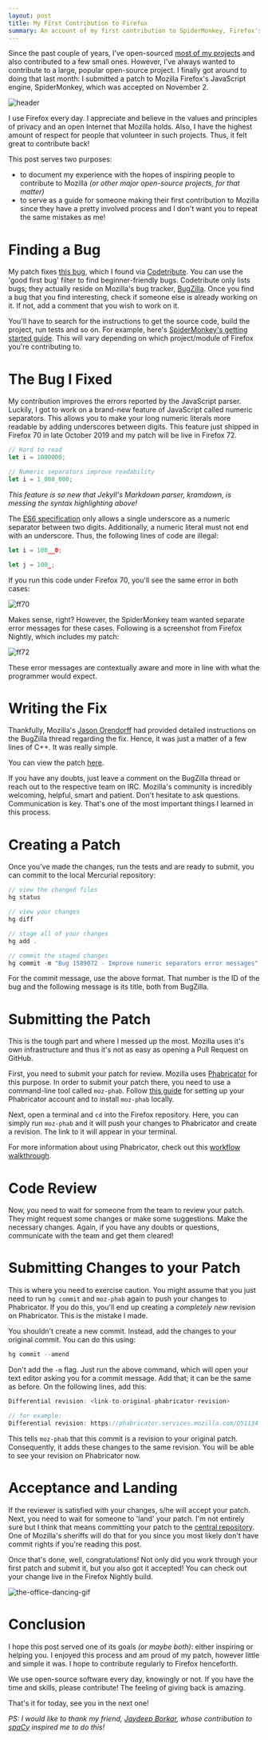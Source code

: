 ```yaml
---
layout: post
title: My First Contribution to Firefox
summary: An account of my first contribution to SpiderMonkey, Firefox's JavaScript engine.
---
```


Since the past couple of years, I've open-sourced [most of my projects](https://github.com/RohitAwate) and also contributed to a few small ones. However, I've always wanted to contribute to a large, popular open-source project. I finally got around to doing that last month: I submitted a patch to Mozilla Firefox's JavaScript engine, SpiderMonkey, which was accepted on November 2.

![header](/images/posts/2019-11-06-firefox-contribution/header.jpg)

I use Firefox every day. I appreciate and believe in the values and principles of privacy and an open Internet that Mozilla holds. Also, I have the highest amount of respect for people that volunteer in such projects. Thus, it felt great to contribute back!

This post serves two purposes:
- to document my experience with the hopes of inspiring people to contribute to Mozilla _(or other major open-source projects, for that matter)_
- to serve as a guide for someone making their first contribution to Mozilla since they have a pretty involved process and I don't want you to repeat the same mistakes as me!

# Finding a Bug
My patch fixes [this bug](https://bugzilla.mozilla.org/show_bug.cgi?id=1589072), which I found via [Codetribute](https://codetribute.mozilla.org/). You can use the 'good first bug' filter to find beginner-friendly bugs. Codetribute only lists bugs; they actually reside on Mozilla's bug tracker, [BugZilla](https://bugzilla.mozilla.org/home). Once you find a bug that you find interesting, check if someone else is already working on it. If not, add a comment that you wish to work on it.

You'll have to search for the instructions to get the source code, build the project, run tests and so on. For example, here's [SpiderMonkey's getting started guide](https://wiki.mozilla.org/JavaScript:New_to_SpiderMonkey). This will vary depending on which project/module of Firefox you're contributing to.

# The Bug I Fixed

My contribution improves the errors reported by the JavaScript parser. Luckily, I got to work on a brand-new feature of JavaScript called numeric separators. This allows you to make your long numeric literals more readable by adding underscores between digits. This feature just shipped in Firefox 70 in late October 2019 and my patch will be live in Firefox 72.

```javascript
// Hard to read
let i = 1000000;

// Numeric separators improve readability
let i = 1_000_000;
```
_This feature is so new that Jekyll's Markdown parser, kramdown, is messing the syntax highlighting above!_

The [ES6 specification](https://github.com/tc39/proposal-numeric-separator) only allows a single underscore as a numeric separator between two digits. Additionally, a numeric literal must not end with an underscore. Thus, the following lines of code are illegal:

```javascript
let i = 100__0;

let j = 100_;
```

If you run this code under Firefox 70, you'll see the same error in both cases:

![ff70](/images/posts/2019-11-06-firefox-contribution/ff70.png)

Makes sense, right? However, the SpiderMonkey team wanted separate error messages for these cases. Following is a screenshot from Firefox Nightly, which includes my patch:

![ff72](/images/posts/2019-11-06-firefox-contribution/ff72.png)

These error messages are contextually aware and more in line with what the programmer would expect.

# Writing the Fix

Thankfully, Mozilla's [Jason Orendorff](https://twitter.com/jorendorff/) had provided detailed instructions on the BugZilla thread regarding the fix. Hence, it was just a matter of a few lines of C++. It was really simple.

You can view the patch [here](https://hg.mozilla.org/mozilla-central/rev/08d0bf739bad).

If you have any doubts, just leave a comment on the BugZilla thread or reach out to the respective team on IRC. Mozilla's community is incredibly welcoming, helpful, smart and patient. Don't hesitate to ask questions. Communication is key. That's one of the most important things I learned in this process.

# Creating a Patch

Once you've made the changes, run the tests and are ready to submit, you can commit to the local Mercurial repository:
```c
// view the changed files
hg status

// view your changes
hg diff

// stage all of your changes
hg add .

// commit the staged changes
hg commit -m "Bug 1589072 - Improve numeric separators error messages"
```

For the commit message, use the above format. That number is the ID of the bug and the following message is its title, both from BugZilla.

# Submitting the Patch

This is the tough part and where I messed up the most. Mozilla uses it's own infrastructure and thus it's not as easy as opening a Pull Request on GitHub.

First, you need to submit your patch for review. Mozilla uses [Phabricator](https://phabricator.services.mozilla.com/) for this purpose. In order to submit your patch there, you need to use a command-line tool called `moz-phab`. Follow [this guide](https://moz-conduit.readthedocs.io/en/latest/phabricator-user.html#setting-up-mozphab) for setting up your Phabricator account and to install `moz-phab` locally.

Next, open a terminal and `cd` into the Firefox repository. Here, you can simply run `moz-phab` and it will push your changes to Phabricator and create a revision. The link to it will appear in your terminal.

For more information about using Phabricator, check out this [workflow walkthrough](https://moz-conduit.readthedocs.io/en/latest/walkthrough.html).

# Code Review

Now, you need to wait for someone from the team to review your patch. They might request some changes or make some suggestions. Make the necessary changes. Again, if you have any doubts or questions, communicate with the team and get them cleared!

# Submitting Changes to your Patch

This is where you need to exercise caution. You might assume that you just need to run `hg commit` and `moz-phab` again to push your changes to Phabricator. If you do this, you'll end up creating a _completely new_ revision on Phabricator. This is the mistake I made.

You shouldn't create a new commit. Instead, add the changes to your original commit. You can do this using:
```c
hg commit --amend
```
Don't add the `-m` flag. Just run the above command, which will open your text editor asking you for a commit message. Add that; it can be the same as before. On the following lines, add this:

```c
Differential revision: <link-to-original-phabricator-revision>

// for example:
Differential revision: https://phabricator.services.mozilla.com/D51134
```

This tells `moz-phab` that this commit is a revision to your original patch. Consequently, it adds these changes to the same revision. You will be able to see your revision on Phabricator now.

# Acceptance and Landing

If the reviewer is satisfied with your changes, s/he will accept your patch. Next, you need to wait for someone to 'land' your patch. I'm not entirely sure but I think that means committing your patch to the [central repository](https://hg.mozilla.org/mozilla-central). One of Mozilla's sheriffs will do that for you since you most likely don't have commit rights if you're reading this post.

Once that's done, well, congratulations! Not only did you work through your first patch and submit it, but you also got it accepted! You can check out your change live in the Firefox Nightly build.

![the-office-dancing-gif](https://media.giphy.com/media/AoVyddXBybVjq/giphy.gif)

# Conclusion

I hope this post served one of its goals _(or maybe both)_: either inspiring or helping you. I enjoyed this process and am proud of my patch, however little and simple it was. I hope to contribute regularly to Firefox henceforth.

We use open-source software every day, knowingly or not. If you have the time and skills, please contribute! The feeling of giving back is amazing.

That's it for today, see you in the next one!

_PS: I would like to thank my friend, [Jaydeep Borkar](https://jaydeepborkar.github.io/), whose contribution to [spaCy](https://github.com/explosion/spaCy) inspired me to do this!_